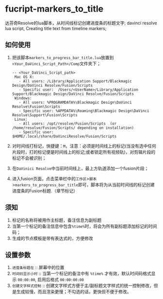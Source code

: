 # fucript-markers_to_title
达芬奇Resolve的lua脚本，从时间线标记创建进度条的标题文字; 
davinci resolve lua script, Creating title text from timeline markers;

## 如何使用
1. 把该脚本`markers_to_progress_bar_title.lua`放置到`<Your_DaVinci_Script_Path>/Comp`文件夹下；
   ```
   -- <Your_DaVinci_Script_path>
    Mac OS X:
      - All users: /Library/Application Support/Blackmagic Design/DaVinci Resolve/Fusion/Scripts
      - Specific user:  /Users/<UserName>/Library/Application Support/Blackmagic Design/DaVinci Resolve/Fusion/Scripts
    Windows:
      - All users: %PROGRAMDATA%\Blackmagic Design\DaVinci Resolve\Fusion\Scripts
      - Specific user: %APPDATA%\Roaming\Blackmagic Design\DaVinci Resolve\Support\Fusion\Scripts
    Linux:
      - All users: /opt/resolve/Fusion/Scripts  (or /home/resolve/Fusion/Scripts/ depending on installation)
      - Specific user: $HOME/.local/share/DaVinciResolve/Fusion/Scripts
   ```

3. 对时间线打标记，快捷键：`M`，注意：必须是时间线上的标记(当没有选中任何片段时，打的标记便是时间线上的标记;或者锁定所有视频轨)，对剪辑片段的标记不会被识别；
4. 在`DaVinici Resolve`中当前时间线上，最上方轨道添加一个fusion片段；
5. 进入fusion页面，点击菜单栏中的`工作区`>`脚本`>`markers_to_progress_bar_title`即可，脚本将为从当前时间线的标记创建进度条的Fusion标题.（章节标记）

## 须知
1. 标记的名称将被用作主标题，备注信息为副标题
2. 当第一个标记的备注信息中包含`%time%`时，将会为所有副标题添加标记的时间码；
3. 生成的节点模板是带有表达式的，方便修改

## 设置参数
1. `进度条标题在` :: 屏幕中的位置
2. `时间码显示小时` :: 当第一个标记的备注中有 `%time%` 才有效，默认时间码格式显示 `00:00:00`, 启用后格式 `00:00:00:00`
3. `创建文字样式控制` :: 创建文字样式方便于主/副标题文字样式的统一控制修改，但是生成较慢，而且渲染更慢；不勾选的话，更快但不便于修改。
